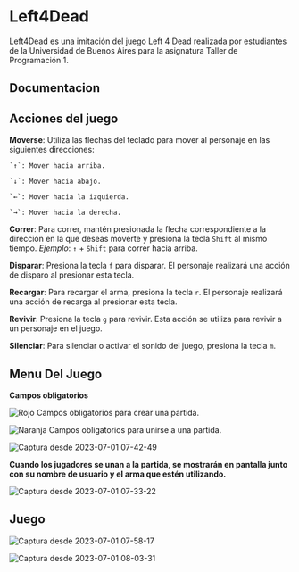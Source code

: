 # Left4Dead

Left4Dead es una imitación del juego Left 4 Dead realizada por estudiantes de la Universidad de Buenos Aires para la asignatura Taller de Programación 1.

## Documentacion

## Acciones del juego

**Moverse**: Utiliza las flechas del teclado para mover al personaje en las siguientes direcciones:
```
`↑`: Mover hacia arriba.

`↓`: Mover hacia abajo.

`←`: Mover hacia la izquierda.

`→`: Mover hacia la derecha.
```

**Correr**: Para correr, mantén presionada la flecha correspondiente a la dirección en la que deseas moverte y presiona la tecla `Shift` al mismo tiempo.
*Ejemplo*: `↑` + `Shift` para correr hacia arriba.

**Disparar**: Presiona la tecla `f` para disparar. El personaje realizará una acción de disparo al presionar esta tecla.

**Recargar**: Para recargar el arma, presiona la tecla `r`. El personaje realizará una acción de recarga al presionar esta tecla.

**Revivir**: Presiona la tecla `g` para revivir. Esta acción se utiliza para revivir a un personaje en el juego.

**Silenciar**: Para silenciar o activar el sonido del juego, presiona la tecla `m`.

## Menu Del Juego

**Campos obligatorios**

![Rojo](https://via.placeholder.com/15/FF0000/000000?text=+)  Campos obligatorios para crear una partida.

![Naranja](https://via.placeholder.com/15/FFA500/000000?text=+)   Campos obligatorios para unirse a una partida.

![Captura desde 2023-07-01 07-42-49](https://github.com/Left4DeadTaller1/Left4Dead/assets/83927746/788ddfe1-7da9-4040-b38e-daaa2eb62f8e)

**Cuando los jugadores se unan a la partida, se mostrarán en pantalla junto con su nombre de usuario y el arma que estén utilizando.**

![Captura desde 2023-07-01 07-33-22](https://github.com/Left4DeadTaller1/Left4Dead/assets/83927746/72e8016e-3e3c-49de-a75a-70288ff35fd9)

## Juego
![Captura desde 2023-07-01 07-58-17](https://github.com/Left4DeadTaller1/Left4Dead/assets/83927746/1067cb7c-10d4-4e88-b0e6-8516d1adcc50)

![Captura desde 2023-07-01 08-03-31](https://github.com/Left4DeadTaller1/Left4Dead/assets/83927746/13512fd5-827a-4c62-848a-1a5db7505050)
